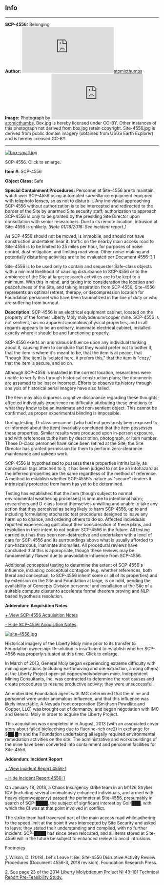 Info
----

* * *

**SCP-4556:** Belonging  
**Author:** [![atomicthumbs](http://www.wikidot.com/avatar.php?userid=303535&amp;size=small&amp;timestamp=1599870305)](http://www.wikidot.com/user:info/atomicthumbs)[atomicthumbs](http://www.wikidot.com/user:info/atomicthumbs)  
**Image:** Photograph by [![atomicthumbs](http://www.wikidot.com/avatar.php?userid=303535&amp;size=small&amp;timestamp=1599870305)](http://www.wikidot.com/user:info/atomicthumbs)[atomicthumbs](http://www.wikidot.com/user:info/atomicthumbs). Box.jpg is hereby licensed under CC-BY. Other instances of this photograph not derived from box.jpg retain copyright. Site-4556.jpg is derived from public domain imagery (obtained from USGS Earth Explorer) and is hereby licensed CC-BY.

* * *

[![box-small.jpg](http://scp-wiki.wdfiles.com/local--files/scp-4556/box-small.jpg)](http://scp-wiki.wdfiles.com/local--files/scp-4556/box.jpg)

SCP-4556. Click to enlarge.

**Item #:** SCP-4556

**Object Class:** Safe

**Special Containment Procedures:** Personnel at Site-4556 are to maintain watch over SCP-4556 using automated surveillance equipment equipped with telephoto lenses, so as not to disturb it. Any individual approaching SCP-4556 without authorization is to be intercepted and redirected to the border of the Site by unarmed Site security staff; authorization to approach SCP-4556 is only to be granted by the presiding Site Director upon consultation with senior researchers. Due to its remote location, intrusion at Site-4556 is unlikely. _\[Note 01/18/2018: See incident report.\]_

As SCP-4556 should not be moved, is immobile, and should not have construction undertaken near it, traffic on the nearby main access road to Site-4556 is to be limited to 25 miles per hour, for purposes of noise control, dust mitigation, and limiting road wear. Other noise-making and potentially disturbing activities are to be evaluated per Document 4556-3.[1](javascript:;)

Site-4556 is to be used only to contain and sequester Safe-class objects with a minimal likelihood of causing disturbance to SCP-4556 or to the ambience of the Site at large; research activities are to be kept to a minimum. With this in mind, and taking into consideration the location and peacefulness of the Site, and taking inspiration from SCP-4556, Site-4556 represents an optimal retreat, therapy, or decompression location for Foundation personnel who have been traumatized in the line of duty or who are suffering from burnout.

**Description:** SCP-4556 is an electrical equipment cabinet, located on the property of the former Liberty Moly molybdenum/copper mine. SCP-4556 is not sentient, has no apparent anomalous physical properties, and in all regards appears to be an ordinary, inanimate electrical cabinet, installed exactly where it should be and functioning properly.

SCP-4556 exerts an anomalous influence upon any individual thinking about it, causing them to conclude that they would prefer not to bother it, that the item is where it's meant to be, that the item is at peace, that "though \[the item\] is isolated here, it prefers this," that the item is "cozy," that the item is secure, and so on.

Although SCP-4556 is installed in the correct location, researchers were unable to verify this through historical construction plans; the documents are assumed to be lost or incorrect. Efforts to observe its history through analysis of historical aerial imagery have also failed.

The item may also suppress cognitive dissonance regarding these thoughts; affected individuals experience no difficulty attributing these emotions to what they know to be an inanimate and non-sentient object. This cannot be confirmed, as proper experimental blinding is impossible.

During testing, D-class personnel (who had not previously been exposed to or informed about the item) invariably concluded that the item possesses these properties. Similar results were produced upon in-person exposure, and with references to the item by description, photograph, or item number. These D-class personnel have since been retired at the Site; the Site Director has granted permission for them to perform zero-clearance maintenance and upkeep work.

SCP-4556 is hypothesized to possess these properties intrinsically, as conceptual tags attached to it; it has been judged to not be an infohazard as the inferred properties are the same regardless of the method of reference. A method to establish whether SCP-4556's nature as "secure" renders it intrinsically protected from harm has yet to be determined.

Testing has established that the item (though subject to normal environmental weathering processes) is immune to intentional harm; researchers and D-class found themselves unwilling and unable to take any action that they perceived as being likely to harm SCP-4556, up to and including formulating stochastic test procedures designed to leave any harm up to chance, and ordering others to do so. Affected individuals reported experiencing guilt about their consideration of these plans, and resolution in their intent to not bother SCP-4556 in the future. All testing carried out has thus been non-destructive and undertaken with a level of care for SCP-4556 and its surroundings above what is usually afforded to non-hazardous, inanimate anomalies. All procedural reviews have concluded that this is appropriate, though these reviews may be fundamentally flawed due to unavoidable influence from SCP-4556.

Additional conceptual testing to determine the extent of SCP-4556's influence, including conceptual contagion (e.g. whether references, both literal and conceptual, to SCP-4556 inherit some or all of its properties) and by extension on the Site and Foundation at large, is on hold, pending the availability of Concepts Division personnel and installation at the Site of a suitable compute cluster to accelerate formal theorem proving and NLP-based hypothesis resolution.

**Addendum: Acquisition Notes**

[+ View SCP-4556 Acquisition Notes](javascript:;)

[\- Hide SCP-4556 Acquisition Notes](javascript:;)

[![site-4556.jpg](http://scp-wiki.wdfiles.com/local--files/scp-4556/site-4556.jpg)](http://scp-wiki.wdfiles.com/local--files/scp-4556/site-4556.jpg)

Historical imagery of the Liberty Moly mine prior to its transfer to Foundation ownership. Resolution is insufficient to establish whether SCP-4556 was properly situated at this time. Click to enlarge.

In March of 2013, General Moly began experiencing extreme difficulty with mining operations (including earthmoving and ore extraction, among others) at the Liberty Project open-pit copper/molybdenum mine. Independent Mining Consultants, Inc. was contracted to determine the root causes and create procedures to resume productive activity; they were unsuccessful.

An embedded Foundation agent with IMC determined that the mine and personnel were under anomalous influence, and that this influence was likely intractable. A Nevada front corporation (Smithson Powellite and Copper, LLC) was brought out of dormancy, and began negotiation with IMC and General Moly in order to acquire the Liberty Project.

This acquisition was completed in in August, 2013 (with an associated cover story about failed bioleeching due to fluorine-rich ore[2](javascript:;)) in exchange for $██.█m and the Foundation undertaking all legally required environmental remediation activities on the site. The administrative and works buildings of the mine have been converted into containment and personnel facilities for Site-4556.

**Addendum: Incident Report**

[+ View Incident Report 4556-1](javascript:;)

[\- Hide Incident Report 4556-1](javascript:;)

On January 18, 2018, a Chaos Insurgency strike team in an M1126 Stryker ICV (including several anomalously enhanced individuals, and armed with heavy eigenweaponry) passed the perimeter at Site-4556, presumably in search of SCP-████, the subject of signficant interest by GoI-███, with which the CI was at that point involved in conflict.

The strike team had traversed part of the main access road while adhering to the speed limit at the point it was intercepted by Site Security and asked to leave; they stated their understanding and complied, with no further incident. SCP-████ has since been relocated, and all items stored at Site-4556 will in the future be subject to enhanced review to avoid intrusions.

Footnotes

[1](javascript:;). Wilson, D. (2018). Let's Leave It Be: Site-4556 Disruptive Activity Review Procedures (Document 4556-3, 2018 revision). Foundation Research Press.

[2](javascript:;). See page 23 of [the 2014 Liberty Molybdenum Project NI 43-101 Technical Report Pre-Feasibility Study.](https://web.archive.org/web/20190407220308/http://www.generalmoly.com/wp-content/uploads/2018/04/07-2014-Liberty_43-101_Pre-Feas_7-30-14.pdf)